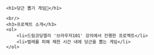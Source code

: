     <h1>당근 뽑기 게임🥕</h1>

    <br/>
    <h3>프로젝트 소개</h3>
    <ol>
        <li>드림코딩엘리 '브라우저101' 강의에서 진행한 프로젝트</li>
        <li>벌레를 피해 제한 시간 내에 당근을 뽑는 게임</li>
    </ol>
